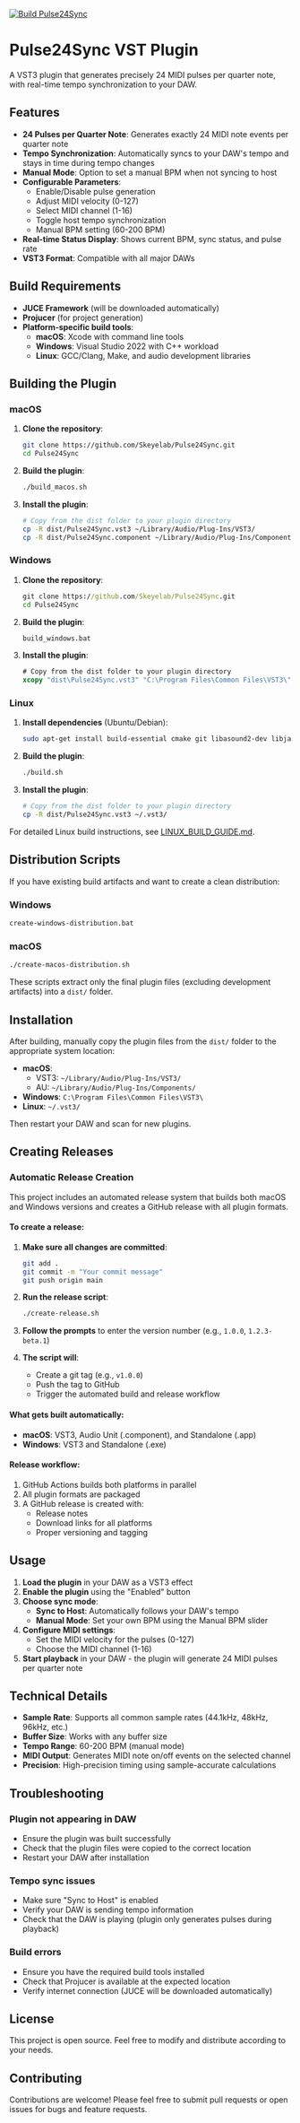 [![Build Pulse24Sync](https://github.com/Skeyelab/Pulse24Sync/actions/workflows/build.yml/badge.svg)](https://github.com/Skeyelab/Pulse24Sync/actions/workflows/build.yml)

# Pulse24Sync VST Plugin

A VST3 plugin that generates precisely 24 MIDI pulses per quarter note, with real-time tempo synchronization to your DAW.

## Features

- **24 Pulses per Quarter Note**: Generates exactly 24 MIDI note events per quarter note
- **Tempo Synchronization**: Automatically syncs to your DAW's tempo and stays in time during tempo changes
- **Manual Mode**: Option to set a manual BPM when not syncing to host
- **Configurable Parameters**:
  - Enable/Disable pulse generation
  - Adjust MIDI velocity (0-127)
  - Select MIDI channel (1-16)
  - Toggle host tempo synchronization
  - Manual BPM setting (60-200 BPM)
- **Real-time Status Display**: Shows current BPM, sync status, and pulse rate
- **VST3 Format**: Compatible with all major DAWs

## Build Requirements

- **JUCE Framework** (will be downloaded automatically)
- **Projucer** (for project generation)
- **Platform-specific build tools**:
  - **macOS**: Xcode with command line tools
  - **Windows**: Visual Studio 2022 with C++ workload
  - **Linux**: GCC/Clang, Make, and audio development libraries

## Building the Plugin

### macOS

1. **Clone the repository**:
   ```bash
   git clone https://github.com/Skeyelab/Pulse24Sync.git
   cd Pulse24Sync
   ```

2. **Build the plugin**:
   ```bash
   ./build_macos.sh
   ```

3. **Install the plugin**:
   ```bash
   # Copy from the dist folder to your plugin directory
   cp -R dist/Pulse24Sync.vst3 ~/Library/Audio/Plug-Ins/VST3/
   cp -R dist/Pulse24Sync.component ~/Library/Audio/Plug-Ins/Components/
   ```

### Windows

1. **Clone the repository**:
   ```cmd
   git clone https://github.com/Skeyelab/Pulse24Sync.git
   cd Pulse24Sync
   ```

2. **Build the plugin**:
   ```cmd
   build_windows.bat
   ```

3. **Install the plugin**:
   ```cmd
   # Copy from the dist folder to your plugin directory
   xcopy "dist\Pulse24Sync.vst3" "C:\Program Files\Common Files\VST3\" /E /I /Y
   ```

### Linux

1. **Install dependencies** (Ubuntu/Debian):
   ```bash
   sudo apt-get install build-essential cmake git libasound2-dev libjack-jackd2-dev libfreetype6-dev libx11-dev libxrandr-dev libxinerama-dev libxcursor-dev libxi-dev libxext-dev libxrender-dev libxfixes-dev libxss-dev libgl1-mesa-dev libglu1-mesa-dev libwebkit2gtk-4.0-dev
   ```

2. **Build the plugin**:
   ```bash
   ./build.sh
   ```

3. **Install the plugin**:
   ```bash
   # Copy from the dist folder to your plugin directory
   cp -R dist/Pulse24Sync.vst3 ~/.vst3/
   ```

For detailed Linux build instructions, see [LINUX_BUILD_GUIDE.md](LINUX_BUILD_GUIDE.md).

## Distribution Scripts

If you have existing build artifacts and want to create a clean distribution:

### Windows
```cmd
create-windows-distribution.bat
```

### macOS
```bash
./create-macos-distribution.sh
```

These scripts extract only the final plugin files (excluding development artifacts) into a `dist/` folder.

## Installation

After building, manually copy the plugin files from the `dist/` folder to the appropriate system location:

- **macOS**:
  - VST3: `~/Library/Audio/Plug-Ins/VST3/`
  - AU: `~/Library/Audio/Plug-Ins/Components/`
- **Windows**: `C:\Program Files\Common Files\VST3\`
- **Linux**: `~/.vst3/`

Then restart your DAW and scan for new plugins.

## Creating Releases

### Automatic Release Creation

This project includes an automated release system that builds both macOS and Windows versions and creates a GitHub release with all plugin formats.

#### To create a release:

1. **Make sure all changes are committed**:
   ```bash
   git add .
   git commit -m "Your commit message"
   git push origin main
   ```

2. **Run the release script**:
   ```bash
   ./create-release.sh
   ```

3. **Follow the prompts** to enter the version number (e.g., `1.0.0`, `1.2.3-beta.1`)

4. **The script will**:
   - Create a git tag (e.g., `v1.0.0`)
   - Push the tag to GitHub
   - Trigger the automated build and release workflow

#### What gets built automatically:

- **macOS**: VST3, Audio Unit (.component), and Standalone (.app)
- **Windows**: VST3 and Standalone (.exe)

#### Release workflow:

1. GitHub Actions builds both platforms in parallel
2. All plugin formats are packaged
3. A GitHub release is created with:
   - Release notes
   - Download links for all platforms
   - Proper versioning and tagging

## Usage

1. **Load the plugin** in your DAW as a VST3 effect
2. **Enable the plugin** using the "Enabled" button
3. **Choose sync mode**:
   - **Sync to Host**: Automatically follows your DAW's tempo
   - **Manual Mode**: Set your own BPM using the Manual BPM slider
4. **Configure MIDI settings**:
   - Set the MIDI velocity for the pulses (0-127)
   - Choose the MIDI channel (1-16)
5. **Start playback** in your DAW - the plugin will generate 24 MIDI pulses per quarter note

## Technical Details

- **Sample Rate**: Supports all common sample rates (44.1kHz, 48kHz, 96kHz, etc.)
- **Buffer Size**: Works with any buffer size
- **Tempo Range**: 60-200 BPM (manual mode)
- **MIDI Output**: Generates MIDI note on/off events on the selected channel
- **Precision**: High-precision timing using sample-accurate calculations

## Troubleshooting

### Plugin not appearing in DAW
- Ensure the plugin was built successfully
- Check that the plugin files were copied to the correct location
- Restart your DAW after installation

### Tempo sync issues
- Make sure "Sync to Host" is enabled
- Verify your DAW is sending tempo information
- Check that the DAW is playing (plugin only generates pulses during playback)

### Build errors
- Ensure you have the required build tools installed
- Check that Projucer is available at the expected location
- Verify internet connection (JUCE will be downloaded automatically)

## License

This project is open source. Feel free to modify and distribute according to your needs.

## Contributing

Contributions are welcome! Please feel free to submit pull requests or open issues for bugs and feature requests.
